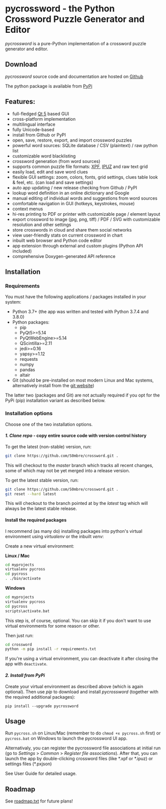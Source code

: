 # pycrossword - the Python Crossword Puzzle Generator and Editor
*pycrossword* is a pure-Python implementation of a crossword puzzle generator and editor.

## Download
*pycrossword* source code and documentation are hosted on [Github](https://github.com/S0mbre/crossword)

The python package is available from [PyPi](https://pypi.org/project/pycrossword/)

## Features:
* full-fledged [Qt 5](https://doc.qt.io/qt-5/index.html) based GUI
* cross-platform implementation
* multilingual interface
* fully Unicode-based
* install from Github or PyPI
* open, save, restore, export, and import crossword puzzles
* powerful word sources: SQLite database / CSV (plaintext) / raw python list
* customizable word blacklisting
* crossword generation (from word sources)
* supports common puzzle file formats: [XPF](https://www.xwordinfo.com/XPF/), [IPUZ](http://www.ipuz.org/) and raw text grid 
* easily load, edit and save word clues
* flexible GUI settings: zoom, colors, fonts, grid settings, clues table look & feel, etc. (can load and save settings)
* auto app updating / new release checking from Github / PyPI
* lookup word definition in an online dictionary and Google
* manual editing of individual words and suggestions from word sources
* comfortable navigation in GUI (hotkeys, keystrokes, mouse)
* context menus
* hi-res printing to PDF or printer with customizable page / element layout
* export crossword to image (jpg, png, tiff) / PDF / SVG with customizable resolution and other settings
* store crosswords in cloud and share them social networks
* view user-friendly stats on current crossword in chart
* inbuilt web browser and Python code editor
* app extension through external and custom plugins (Python API included)
* comprehensive Doxygen-generated API reference

## Installation

### Requirements
You must have the following applications / packages installed in your system:

* Python 3.7+ (the app was written and tested with Python 3.7.4 and 3.8.0)
* Python packages: 
	- pip
	- PyQt5>=5.14
	- PyQtWebEngine>=5.14
	- QScintilla>=2.11
	- jedi>=0.16
	- yapsy>=1.12
	- requests
	- numpy
	- pandas
	- altair
* Git (should be pre-installed on most modern Linux and Mac systems, alternatively install from the [git website](https://git-scm.com/downloads))

The latter two (packages and Git) are not actually required if you opt for the PyPi (pip) installation variant as described below.

### Installation options
Choose one of the two installation options.

#### *1. Clone repo* - copy entire source code with version control history

  To get the latest (non-stable) version, run:
  ```bash
  git clone https://github.com/S0mbre/crossword.git .
  ```
  
  This will checkout to the *master* branch which tracks all recent changes, some of which may not be yet merged into a release version.
  
  To get the latest stable version, run:
  ```bash
  git clone https://github.com/S0mbre/crossword.git .
  git reset --hard latest
  ```
  
  This will checkout to the branch pointed at by the *latest* tag which will always be the latest stable release.
  
#### Install the required packages

  I recommend (as many do) installing packages into python's virtual environment using *virtualenv* or the inbuilt *venv*:
  
  Create a new virtual environment:
  
  **Linux / Mac**
  ```bash
  cd myprojects
  virtualenv pycross
  cd pycross
  . ./bin/activate
  ```
  
  **Windows**
  ```bash
  cd myprojects
  virtualenv pycross
  cd pycross
  scripts\activate.bat
  ```
  
  This step is, of course, optional. You can skip it if you don't want to use virtual environments for some reason or other. 
  
  Then just run:
  ```bash
  cd crossword
  python -m pip install -r requirements.txt
  ```
  
  If you're using a virtual environment, you can deactivate it after closing the app with `deactivate`.
  
#### *2. Install from PyPi*

  Create your virtual environment as described above (which is again optional). Then use *pip* to download and install *pycrossword* (together with the required additional packages):
  ```
  pip install --upgrade pycrossword
  ```

## Usage
Run `pycross.sh` on Linux/Mac (remember to do `chmod +x pycross.sh` first) or `pycross.bat` on Windows to launch the pycrossword UI app.

Alternativaly, you can register the pycrossword file associations at initial run (go to *Settings* > *Common* > *Register file associations*). After that, you can launch the app by double-clicking crossword files (like \*.xpf or \*.ipuz) or settings files (\*.pxjson)

See User Guide for detailed usage.

## Roadmap

See [roadmap.txt](https://github.com/S0mbre/crossword/blob/master/roadmap.txt) for future plans!